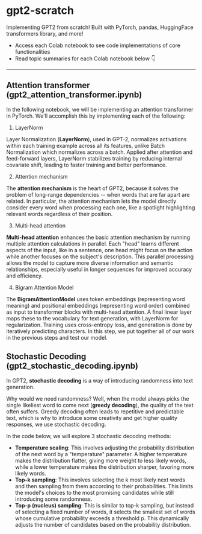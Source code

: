 # gpt2-scratch
Implementing GPT2 from scratch! Built with PyTorch, pandas, HuggingFace transformers library, and more!
- Access each Colab notebook to see code implementations of core functionalities 
- Read topic summaries for each Colab notebook below 👇

---


## Attention transformer (gpt2_attention_transformer.ipynb)

In the following notebook, we will be implementing an attention transformer in PyTorch. We'll accomplish this by implementing each of the following:

1. LayerNorm

  Layer Normalization (**LayerNorm**), used in GPT-2, normalizes activations within each training example across all its features, unlike Batch Normalization which normalizes across a batch. Applied after attention and feed-forward layers, LayerNorm stabilizes training by reducing internal covariate shift, leading to faster training and better performance.

2. Attention mechanism
  
  The **attention mechanism** is the heart of GPT2, because it solves the problem of long-range dependencies -- when words that are far apart are related. In particular, the attention mechanism lets the model directly consider every word when processing each one, like a spotlight highlighting relevant words regardless of their position.

3. Multi-head attention

  **Multi-head attention** enhances the basic attention mechanism by running multiple attention calculations in parallel. Each "head" learns different aspects of the input, like in a sentence, one head might focus on the action while another focuses on the subject's description. This parallel processing allows the model to capture more diverse information and semantic relationships, especially useful in longer sequences for improved accuracy and efficiency.

4. Bigram Attention Model

  The **BigramAttentionModel** uses token embeddings (representing word meaning) and positional embeddings (representing word order) combined as input to transformer blocks with multi-head attention. A final linear layer maps these to the vocabulary for text generation, with LayerNorm for regularization. Training uses cross-entropy loss, and generation is done by iteratively predicting characters. In this step, we put together all of our work in the previous steps and test our model. 

## Stochastic Decoding (gpt2_stochastic_decoding.ipynb)

In GPT2, **stochastic decoding** is a way of introducing randomness into text generation. 

Why would we need randomness? Well, when the model always picks the single likeliest word to come next (**greedy decoding**), the quality of the text often suffers. Greedy decoding often leads to repetitive and predictable text, which is why to introduce some creativity and get higher quality responses, we use stochastic decoding. 

In the code below, we will explore 3 stochastic decoding methods:
- **Temperature scaling**: This involves adjusting the probability distribution of the next word by a "temperature" parameter. A higher temperature makes the distribution flatter, giving more weight to less likely words, while a lower temperature makes the distribution sharper, favoring more likely words.
- **Top-k sampling**: This involves selecting the k most likely next words and then sampling from them according to their probabilities. This limits the model's choices to the most promising candidates while still introducing some randomness. 
- **Top-p (nucleus) sampling**: This is similar to top-k sampling, but instead of selecting a fixed number of words, it selects the smallest set of words whose cumulative probability exceeds a threshold p. This dynamically adjusts the number of candidates based on the probability distribution. 
